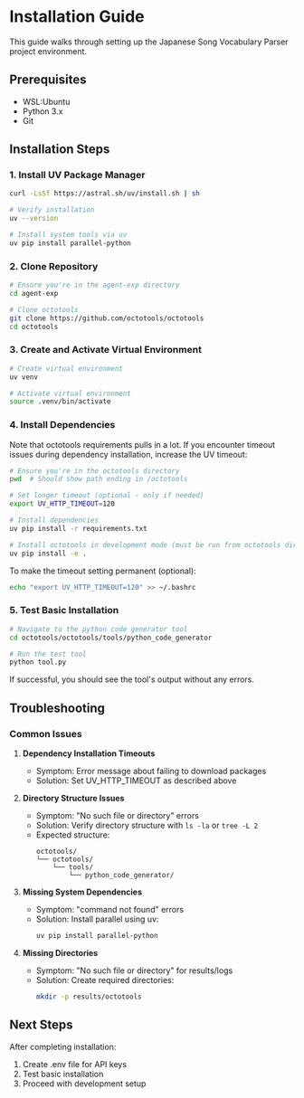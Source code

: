 # Installation Guide

This guide walks through setting up the Japanese Song Vocabulary Parser project environment.

## Prerequisites

- WSL:Ubuntu
- Python 3.x
- Git

## Installation Steps

### 1. Install UV Package Manager
```bash
curl -LsSf https://astral.sh/uv/install.sh | sh

# Verify installation
uv --version

# Install system tools via uv
uv pip install parallel-python
```

### 2. Clone Repository

```bash
# Ensure you're in the agent-exp directory
cd agent-exp

# Clone octotools
git clone https://github.com/octotools/octotools
cd octotools
```

### 3. Create and Activate Virtual Environment

```bash
# Create virtual environment
uv venv

# Activate virtual environment
source .venv/bin/activate
```

### 4. Install Dependencies
Note that octotools requirements pulls in a lot. If you encounter timeout issues during dependency installation, increase the UV timeout:

```bash
# Ensure you're in the octotools directory
pwd  # Should show path ending in /octotools

# Set longer timeout (optional - only if needed)
export UV_HTTP_TIMEOUT=120

# Install dependencies
uv pip install -r requirements.txt

# Install octotools in development mode (must be run from octotools directory)
uv pip install -e .
```

To make the timeout setting permanent (optional):

```bash
echo "export UV_HTTP_TIMEOUT=120" >> ~/.bashrc
```

### 5. Test Basic Installation

```bash
# Navigate to the python code generator tool
cd octotools/octotools/tools/python_code_generator

# Run the test tool
python tool.py
```

If successful, you should see the tool's output without any errors.

## Troubleshooting

### Common Issues

1. **Dependency Installation Timeouts**
   - Symptom: Error message about failing to download packages
   - Solution: Set UV_HTTP_TIMEOUT as described above

2. **Directory Structure Issues**
   - Symptom: "No such file or directory" errors
   - Solution: Verify directory structure with `ls -la` or `tree -L 2`
   - Expected structure:
     ```
     octotools/
     └── octotools/
         └── tools/
             └── python_code_generator/
     ```

3. **Missing System Dependencies**
   - Symptom: "command not found" errors
   - Solution: Install parallel using uv:
     ```bash
     uv pip install parallel-python
     ```

4. **Missing Directories**
   - Symptom: "No such file or directory" for results/logs
   - Solution: Create required directories:
     ```bash
     mkdir -p results/octotools
     ```

## Next Steps

After completing installation:
1. Create .env file for API keys
2. Test basic installation
3. Proceed with development setup
